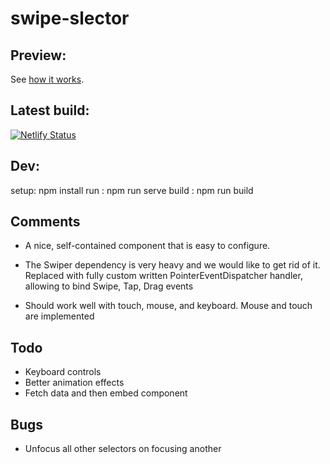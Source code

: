 # swipe-slector

## Preview:
See [how it works](https://swipe-selector-ts.netlify.app/).

## Latest build:
[![Netlify Status](https://api.netlify.com/api/v1/badges/0d20d9ca-ec86-47f9-9e90-85cd7312a10d/deploy-status)](https://app.netlify.com/sites/swipe-selector-ts/deploys)

## Dev:
setup: npm install
run : npm run serve
build : npm run build

## Comments
- A nice, self-contained component that is easy to configure.
<SelectBox :list="Array<any>" :settings="{ name: string, unit: string, value: any }"></SelectBox>

- The Swiper dependency is very heavy and we would like to get rid of it.
Replaced with fully custom written PointerEventDispatcher handler, allowing to bind Swipe, Tap, Drag events

- Should work well with touch, mouse, and keyboard.
Mouse and touch are implemented

## Todo
- Keyboard controls
- Better animation effects
- Fetch data and then embed component

## Bugs
- Unfocus all other selectors on focusing another
